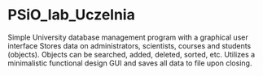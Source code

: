 # PSiO_lab_Uczelnia
Simple University database management program with a graphical user interface
Stores data on administrators, scientists, courses and students (objects).
Objects can be searched, added, deleted, sorted, etc.
Utilizes a minimalistic functional design GUI and saves all data to file upon closing.
